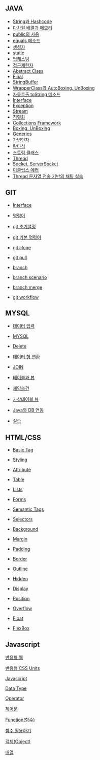 ## JAVA

* [String과 Hashcode](https://github.com/Developer-SeongBeomPark/multicampus/blob/master/TIL_1.md)
* [다차원 배열과 메모리](https://github.com/Developer-SeongBeomPark/multicampus/blob/master/TIL_2.md)
* [public의 사용](https://github.com/Developer-SeongBeomPark/multicampus/blob/master/TIL_3.md)
* [equals 메소드](https://github.com/Developer-SeongBeomPark/multicampus/blob/master/TIL_4.md)
* [생성자](https://github.com/Developer-SeongBeomPark/multicampus/blob/master/TIL_4.md)
* [static](https://github.com/Developer-SeongBeomPark/multicampus/blob/master/TIL_4.md)
* [업캐스팅](https://github.com/Developer-SeongBeomPark/multicampus/blob/master/TIL_5.md)
* [접근제한자](https://github.com/Developer-SeongBeomPark/multicampus/blob/master/TIL_8.md)
* [Abstract Class](https://github.com/Developer-SeongBeomPark/multicampus/blob/master/TIL_9.md)
* [Final](https://github.com/Developer-SeongBeomPark/multicampus/blob/master/TIL_9.md)
* [StringBuffer](https://github.com/Developer-SeongBeomPark/multicampus/blob/master/TIL_9.md)
* [WrapperClass와 AutoBoxing, UnBoxing](https://github.com/Developer-SeongBeomPark/multicampus/blob/master/TIL_9.md)
* [자동호출 toString 메소드](https://github.com/Developer-SeongBeomPark/multicampus/blob/master/TIL_9.md)
* [Interface](https://github.com/Developer-SeongBeomPark/multicampus/blob/master/TiL_10.md)
* [Exception](https://github.com/Developer-SeongBeomPark/multicampus/blob/master/TiL_10.md)
* [Stream](https://github.com/Developer-SeongBeomPark/multicampus/blob/master/TiL_10.md)
* [직렬화](https://github.com/Developer-SeongBeomPark/multicampus/blob/master/TIL_11.md)
* [Collections Framework](https://github.com/Developer-SeongBeomPark/multicampus/blob/master/TIL_11.md)
* [Boxing, UnBoxing](https://github.com/Developer-SeongBeomPark/multicampus/blob/master/TIL_12.md)
* [Generics](https://github.com/Developer-SeongBeomPark/multicampus/blob/master/TIL_12.md)
* [가변인자](https://github.com/Developer-SeongBeomPark/multicampus/blob/master/TIL_12.md)
* [람다식](https://github.com/Developer-SeongBeomPark/multicampus/blob/master/TIL_12.md)
* [스트림 클래스](https://github.com/Developer-SeongBeomPark/multicampus/blob/master/TIL_12.md)
* [Thread](https://github.com/Developer-SeongBeomPark/multicampus/blob/master/TIL_13.md)
* [Socket, ServerSocket](https://github.com/Developer-SeongBeomPark/multicampus/blob/master/TIL_13.md)
* [이클립스 에러](https://github.com/Developer-SeongBeomPark/multicampus/blob/master/TIL_13.md)
* [Thread 문자열 전송 기반의 채팅 실습](https://github.com/Developer-SeongBeomPark/multicampus/blob/master/TIL_13.md)









## GIT

* [Interface](https://github.com/Developer-SeongBeomPark/multicampus/blob/master/TIL_6(git_1).md)

* [명령어](https://github.com/Developer-SeongBeomPark/multicampus/blob/master/TIL_6(git_1).md)

* [git 초기설정](https://github.com/Developer-SeongBeomPark/multicampus/blob/master/TIL_6(git_1).md)

* [git 기본 명령어](https://github.com/Developer-SeongBeomPark/multicampus/blob/master/TIL_6(git_1).md)

* [git clone](https://github.com/Developer-SeongBeomPark/multicampus/blob/master/TIL_7(git_2).md)

* [git pull](https://github.com/Developer-SeongBeomPark/multicampus/blob/master/TIL_7(git_2).md)

* [branch](https://github.com/Developer-SeongBeomPark/multicampus/blob/master/TIL_7(git_2).md)

* [branch scenario](https://github.com/Developer-SeongBeomPark/multicampus/blob/master/TIL_7(git_2).md)

* [branch merge](https://github.com/Developer-SeongBeomPark/multicampus/blob/master/TIL_7(git_2).md)

* [git workflow](https://github.com/Developer-SeongBeomPark/multicampus/blob/master/TIL_7(git_2).md)

  





## MYSQL

- [데이터 입력](https://github.com/Developer-SeongBeomPark/multicampus/blob/master/TIL_14.md)

- [MYSQL](https://github.com/Developer-SeongBeomPark/multicampus/blob/master/TIL_14.md)

- [Delete](https://github.com/Developer-SeongBeomPark/multicampus/blob/master/TIL_15.md)

- [데이터 형 변환](https://github.com/Developer-SeongBeomPark/multicampus/blob/master/TIL_15.md)

- [JOIN](https://github.com/Developer-SeongBeomPark/multicampus/blob/master/TIL_15.md)

- [테이블과 뷰](https://github.com/Developer-SeongBeomPark/multicampus/blob/master/TIL_15.md)

- [제약조건](https://github.com/Developer-SeongBeomPark/multicampus/blob/master/TIL_15.md)

- [가상테이블 뷰](https://github.com/Developer-SeongBeomPark/multicampus/blob/master/TIL_15.md)

- [Java와 DB 연동](https://github.com/Developer-SeongBeomPark/multicampus/blob/master/TIL_16.md)

- [실습](https://github.com/Developer-SeongBeomPark/multicampus/blob/master/TIL_16.md)

  
  
  





## HTML/CSS

- [Basic Tag](https://github.com/Developer-SeongBeomPark/multicampus/blob/master/TIL_18.md)

- [Styling](https://github.com/Developer-SeongBeomPark/multicampus/blob/master/TIL_18.md)

- [Attribute](https://github.com/Developer-SeongBeomPark/multicampus/blob/master/TIL_18.md)

- [Table](https://github.com/Developer-SeongBeomPark/multicampus/blob/master/TIL_19.md)

- [Lists](https://github.com/Developer-SeongBeomPark/multicampus/blob/master/TIL_19.md)

- [Forms](https://github.com/Developer-SeongBeomPark/multicampus/blob/master/TIL_19.md)

- [Semantic Tags](https://github.com/Developer-SeongBeomPark/multicampus/blob/master/TIL_19.md)

- [Selectors](https://github.com/Developer-SeongBeomPark/multicampus/blob/master/TIL_20.md)

- [Background](https://github.com/Developer-SeongBeomPark/multicampus/blob/master/TIL_20.md)

- [Margin](https://github.com/Developer-SeongBeomPark/multicampus/blob/master/TIL_20.md)

- [Padding](https://github.com/Developer-SeongBeomPark/multicampus/blob/master/TIL_20.md)

- [Border](https://github.com/Developer-SeongBeomPark/multicampus/blob/master/TIL_20.md)

- [Outline](https://github.com/Developer-SeongBeomPark/multicampus/blob/master/TIL_20.md)

- [Hidden](https://github.com/Developer-SeongBeomPark/multicampus/blob/master/TIL_20.md)

- [Display](https://github.com/Developer-SeongBeomPark/multicampus/blob/master/TIL_20.md)

- [Position](https://github.com/Developer-SeongBeomPark/multicampus/blob/master/TIL_20.md)

- [Overflow](https://github.com/Developer-SeongBeomPark/multicampus/blob/master/TIL_20.md)

- [Float](https://github.com/Developer-SeongBeomPark/multicampus/blob/master/TIL_20.md)

- [FlexBox](https://github.com/Developer-SeongBeomPark/multicampus/blob/master/TIL_20.md)

  
  
  

## Javascript

[반응형 웹](https://github.com/Developer-SeongBeomPark/multicampus/blob/master/TIL_21.md)

[반응형 CSS Units](https://github.com/Developer-SeongBeomPark/multicampus/blob/master/TIL_21.md)

[Javascript](https://github.com/Developer-SeongBeomPark/multicampus/blob/master/TIL_21.md)

[Data Type](https://github.com/Developer-SeongBeomPark/multicampus/blob/master/TIL_21.md)

[Operator](https://github.com/Developer-SeongBeomPark/multicampus/blob/master/TIL_21.md)

[제어문](https://github.com/Developer-SeongBeomPark/multicampus/blob/master/TIL_22.md)

[Function(함수)](https://github.com/Developer-SeongBeomPark/multicampus/blob/master/TIL_22.md)

[함수 활용하기](https://github.com/Developer-SeongBeomPark/multicampus/blob/master/TIL_23.md)

[객체(Object)](https://github.com/Developer-SeongBeomPark/multicampus/blob/master/TIL_23.md)

[배열](https://github.com/Developer-SeongBeomPark/multicampus/blob/master/TIL_23.md)
